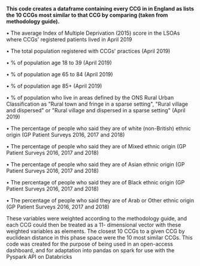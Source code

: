 <b>This code creates a dataframe containing every CCG in in England as lists the 10 CCGs most similar to that CCG by comparing (taken from methodology guide).</b>

•	The average Index of Multiple Deprivation (2015) score in the LSOAs where CCGs' registered patients lived in April 2019</n>

•	The total population registered with CCGs' practices (April 2019)</n>

•	% of population age 18 to 39 (April 2019)</n>

•	% of population age 65 to 84 (April 2019)</n>

•	% of population age 85+ (April 2019)</n>

•	% of population who live in areas defined by the ONS Rural Urban Classification as "Rural town and fringe in a sparse setting", "Rural village and dispersed" or "Rural village and dispersed in a sparse setting" (April 2019)</n>

•	The percentage of people who said they are of white (non-British) ethnic origin (GP Patient Surveys 2016, 2017 and 2018)</n>

•	The percentage of people who said they are of Mixed ethnic origin (GP Patient Surveys 2016, 2017 and 2018)</n>

•	The percentage of people who said they are of Asian ethnic origin (GP Patient Surveys 2016, 2017 and 2018)</n>

•	The percentage of people who said they are of Black ethnic origin (GP Patient Surveys 2016, 2017 and 2018)</n>

•	The percentage of people who said they are of Arab or Other ethnic origin (GP Patient Surveys 2016, 2017 and 2018)</n>

These variables were weighted according to the methodology guide, and each CCG could then be treated as a 11- dimensional vector with these weighted variables as elements.
The closest 10 CCGs to a given CCG by euclidean distance in this phase space were the 10 most similar CCGs.
This code was created for the purpose of being used in an open-access dashboard, and for adaptation into pandas on spark for use with the Pyspark API on Databricks
